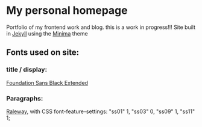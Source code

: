 # My personal homepage
Portfolio of my frontend work and blog.
this is a work in progress!!!
Site built in [Jekyll](https://jekyllrb.com/) using the [Minima](https://github.com/jekyll/minima) theme

## Fonts used on site:
### title / display:
[Foundation Sans Black Extended](https://www.fontspring.com/fonts/fontsite/foundation-sans/foundation-sans-black-extended)
### Paragraphs:
[Raleway](https://fonts.google.com/specimen/Raleway), with CSS font-feature-settings: "ss01" 1, "ss03" 0, "ss09" 1, "ss11" 1;
